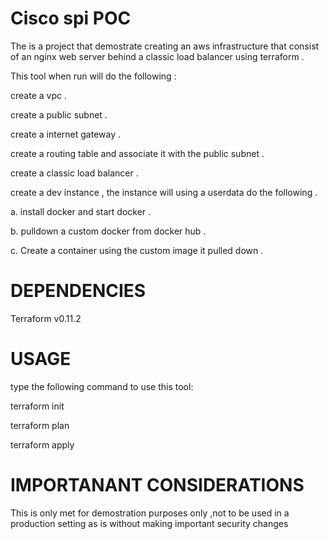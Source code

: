 # Cisco spi POC
The is a project that demostrate creating an aws infrastructure that consist of an nginx web server behind a classic load balancer using terraform .

This tool when run will do the following :

create a vpc .

create a public subnet .

create a internet gateway .

create a routing table and associate it with the public subnet .

create a classic load balancer .

create a dev instance , the instance will using a userdata do the following .

  a. install docker and start docker .
  
  b. pulldown a custom docker from docker hub .
  
  c. Create a container using the custom image it pulled down .
  
  
# DEPENDENCIES
Terraform v0.11.2

# USAGE
type the following command to use this tool:

terraform init

terraform plan 

terraform apply

# IMPORTANANT CONSIDERATIONS
This is only met for demostration purposes only ,not to be used in a production setting as is without making important security changes 


